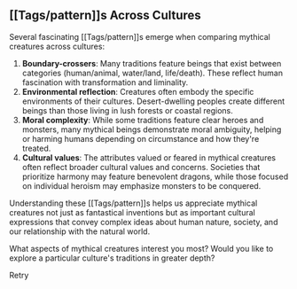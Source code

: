 ## [[Tags/pattern]]s Across Cultures

Several fascinating [[Tags/pattern]]s emerge when comparing mythical creatures across cultures:

1. **Boundary-crossers**: Many traditions feature beings that exist between categories (human/animal, water/land, life/death). These reflect human fascination with transformation and liminality.
2. **Environmental reflection**: Creatures often embody the specific environments of their cultures. Desert-dwelling peoples create different beings than those living in lush forests or coastal regions.
3. **Moral complexity**: While some traditions feature clear heroes and monsters, many mythical beings demonstrate moral ambiguity, helping or harming humans depending on circumstance and how they're treated.
4. **Cultural values**: The attributes valued or feared in mythical creatures often reflect broader cultural values and concerns. Societies that prioritize harmony may feature benevolent dragons, while those focused on individual heroism may emphasize monsters to be conquered.

Understanding these [[Tags/pattern]]s helps us appreciate mythical creatures not just as fantastical inventions but as important cultural expressions that convey complex ideas about human nature, society, and our relationship with the natural world.

What aspects of mythical creatures interest you most? Would you like to explore a particular culture's traditions in greater depth?

Retry